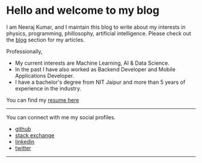 # Hello and welcome to my blog

I am Neeraj Kumar, and I maintain this blog to write about my interests in physics, programming, phillosophy, artificial intelligence.
Please check out the [blog](/blog) section for my articles.

Professionally, 
- My current interests are Machine Learning, AI & Data Science. 
- In the past I have also worked as Backend Developer and Mobile Applications Developer. 
- I have a bachelor's degree from NIT Jaipur and more than 5 years of experience in the industry.

You can find my [resume here](https://neeraj-personal-public.s3.ap-south-1.amazonaws.com/neeraj_resume_8_jul.pdf)

---

You can connect with me my social profiles.

- [github](https://github.com/ketvector)
- [stack exchange](https://stackexchange.com/users/6446534/excelsior-07?tab=accounts)
- [linkedin](https://www.linkedin.com/in/neeraj-kumar-mnit/) 
- [twitter](https://twitter.com/maybeNeeraj)

---

